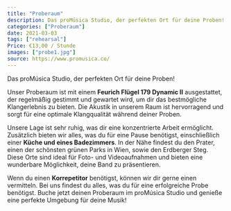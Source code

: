 ```yaml
---
title: "Proberaum"
description: Das proMúsica Studio, der perfekten Ort für deine Proben!
categories: ["Proberaum"]
date: 2021-03-03
tags: ["rehearsal"]
Price: €13,00 / Stunde
images: ["probe1.jpg"]
source: https://www.promusica.co/
---
```


Das proMúsica Studio, der perfekten Ort für deine Proben!<br>

Unser Proberaum ist mit einem **Feurich Flügel 179 Dynamic II** ausgestattet, der regelmäßig gestimmt und gewartet wird, um dir das bestmögliche Klangerlebnis zu bieten. Die Akustik in unserem Raum ist hervorragend und sorgt für eine optimale Klangqualität während deiner Proben.

<!--more-->

Unsere Lage ist sehr ruhig, was dir eine konzentrierte Arbeit ermöglicht. Zusätzlich bieten wir alles, was du für eine Pause benötigst, einschließlich einer **Küche und eines Badezimmers**. In der Nähe findest du den Prater, einen der schönsten grünen Parks in Wien, sowie den Erdberger Steg. Diese Orte sind ideal für Foto- und Videoaufnahmen und bieten eine wunderbare Möglichkeit, deine Band zu präsentieren.

Wenn du einen **Korrepetitor** benötigst, können wir dir gerne einen vermitteln. Bei uns findest du alles, was du für eine erfolgreiche Probe benötigst. Buche jetzt deinen Proberaum im proMúsica Studio und genieße eine perfekte Umgebung für deine Musik!
